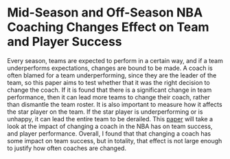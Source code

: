 # Mid-Season and Off-Season NBA Coaching Changes Effect on Team and Player Success
Every season, teams are expected to perform in a certain way, and if a team underperforms expectations, changes are bound to be made. A coach is often blamed for a team underperforming, since they are the leader of the team, so this paper aims to test whether that it was the right decision to change the coach. If it is found that there is a significant change in team performance, then it can lead more teams to change their coach, rather than dismantle the team roster. It is also important to measure how it affects the star player on the team. If the star player is underperforming or is unhappy, it can lead the entire team to be derailed. This [paper](https://github.com/jdolitsk/coachchange/blob/main/paper.pdf) will take a look at the impact of changing a coach in the NBA has on team success, and player performance. Overall, I found that that changing a coach has some impact on team success, but in totality, that effect is not large enough to justify how often coaches are changed.
